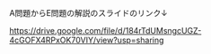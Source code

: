 A問題からE問題の解説のスライドのリンク↓

https://drive.google.com/file/d/184rTdUMsngcUGZ-4cGOFX4RPxOK70VIY/view?usp=sharing